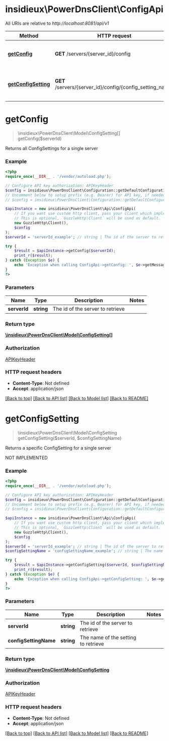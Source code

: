 # insidieux\PowerDnsClient\ConfigApi

All URIs are relative to *http://localhost:8081/api/v1*

Method | HTTP request | Description
------------- | ------------- | -------------
[**getConfig**](ConfigApi.md#getConfig) | **GET** /servers/{server_id}/config | Returns all ConfigSettings for a single server
[**getConfigSetting**](ConfigApi.md#getConfigSetting) | **GET** /servers/{server_id}/config/{config_setting_name} | Returns a specific ConfigSetting for a single server


# **getConfig**
> \insidieux\PowerDnsClient\Model\ConfigSetting[] getConfig($serverId)

Returns all ConfigSettings for a single server

### Example
```php
<?php
require_once(__DIR__ . '/vendor/autoload.php');

// Configure API key authorization: APIKeyHeader
$config = insidieux\PowerDnsClient\Configuration::getDefaultConfiguration()->setApiKey('X-API-Key', 'YOUR_API_KEY');
// Uncomment below to setup prefix (e.g. Bearer) for API key, if needed
// $config = insidieux\PowerDnsClient\Configuration::getDefaultConfiguration()->setApiKeyPrefix('X-API-Key', 'Bearer');

$apiInstance = new insidieux\PowerDnsClient\Api\ConfigApi(
    // If you want use custom http client, pass your client which implements `GuzzleHttp\ClientInterface`.
    // This is optional, `GuzzleHttp\Client` will be used as default.
    new GuzzleHttp\Client(),
    $config
);
$serverId = 'serverId_example'; // string | The id of the server to retrieve

try {
    $result = $apiInstance->getConfig($serverId);
    print_r($result);
} catch (Exception $e) {
    echo 'Exception when calling ConfigApi->getConfig: ', $e->getMessage(), PHP_EOL;
}
?>
```

### Parameters

Name | Type | Description  | Notes
------------- | ------------- | ------------- | -------------
 **serverId** | **string**| The id of the server to retrieve |

### Return type

[**\insidieux\PowerDnsClient\Model\ConfigSetting[]**](../Model/ConfigSetting.md)

### Authorization

[APIKeyHeader](../../README.md#APIKeyHeader)

### HTTP request headers

 - **Content-Type**: Not defined
 - **Accept**: application/json

[[Back to top]](#) [[Back to API list]](../../README.md#documentation-for-api-endpoints) [[Back to Model list]](../../README.md#documentation-for-models) [[Back to README]](../../README.md)

# **getConfigSetting**
> \insidieux\PowerDnsClient\Model\ConfigSetting getConfigSetting($serverId, $configSettingName)

Returns a specific ConfigSetting for a single server

NOT IMPLEMENTED

### Example
```php
<?php
require_once(__DIR__ . '/vendor/autoload.php');

// Configure API key authorization: APIKeyHeader
$config = insidieux\PowerDnsClient\Configuration::getDefaultConfiguration()->setApiKey('X-API-Key', 'YOUR_API_KEY');
// Uncomment below to setup prefix (e.g. Bearer) for API key, if needed
// $config = insidieux\PowerDnsClient\Configuration::getDefaultConfiguration()->setApiKeyPrefix('X-API-Key', 'Bearer');

$apiInstance = new insidieux\PowerDnsClient\Api\ConfigApi(
    // If you want use custom http client, pass your client which implements `GuzzleHttp\ClientInterface`.
    // This is optional, `GuzzleHttp\Client` will be used as default.
    new GuzzleHttp\Client(),
    $config
);
$serverId = 'serverId_example'; // string | The id of the server to retrieve
$configSettingName = 'configSettingName_example'; // string | The name of the setting to retrieve

try {
    $result = $apiInstance->getConfigSetting($serverId, $configSettingName);
    print_r($result);
} catch (Exception $e) {
    echo 'Exception when calling ConfigApi->getConfigSetting: ', $e->getMessage(), PHP_EOL;
}
?>
```

### Parameters

Name | Type | Description  | Notes
------------- | ------------- | ------------- | -------------
 **serverId** | **string**| The id of the server to retrieve |
 **configSettingName** | **string**| The name of the setting to retrieve |

### Return type

[**\insidieux\PowerDnsClient\Model\ConfigSetting**](../Model/ConfigSetting.md)

### Authorization

[APIKeyHeader](../../README.md#APIKeyHeader)

### HTTP request headers

 - **Content-Type**: Not defined
 - **Accept**: application/json

[[Back to top]](#) [[Back to API list]](../../README.md#documentation-for-api-endpoints) [[Back to Model list]](../../README.md#documentation-for-models) [[Back to README]](../../README.md)

